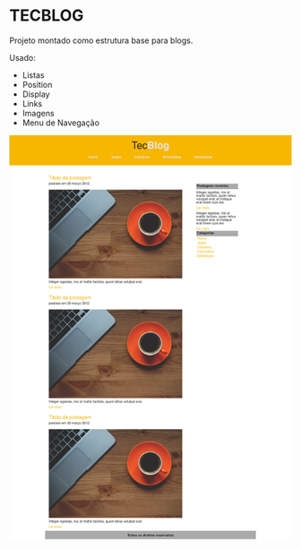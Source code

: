 # TECBLOG

Projeto montado como estrutura base para blogs.

Usado:

* Listas
* Position
* Display
* Links
* Imagens
* Menu de Navegação

<img src="../mockups/mockup-tecblog.jpg" alt="Index - Tecblog">